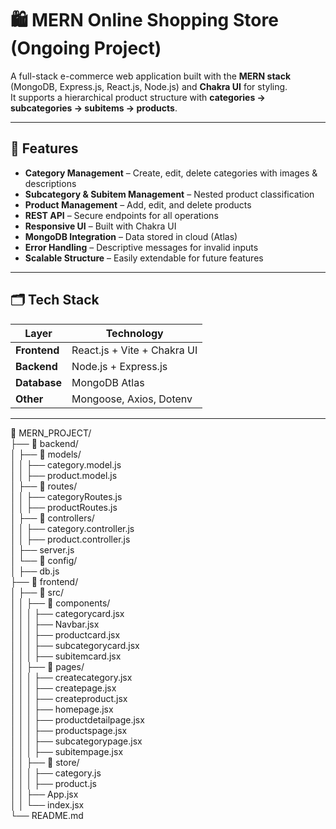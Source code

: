 # 🛍️ MERN Online Shopping Store (Ongoing Project)

A full-stack e-commerce web application built with the **MERN stack** (MongoDB, Express.js, React.js, Node.js) and **Chakra UI** for styling.  
It supports a hierarchical product structure with **categories → subcategories → subitems → products**.

---

## 🚀 Features

- **Category Management** – Create, edit, delete categories with images & descriptions
- **Subcategory & Subitem Management** – Nested product classification
- **Product Management** – Add, edit, and delete products
- **REST API** – Secure endpoints for all operations
- **Responsive UI** – Built with Chakra UI
- **MongoDB Integration** – Data stored in cloud (Atlas)
- **Error Handling** – Descriptive messages for invalid inputs
- **Scalable Structure** – Easily extendable for future features

---

## 🗂️ Tech Stack

| Layer       | Technology |
|-------------|------------|
| **Frontend** | React.js + Vite + Chakra UI |
| **Backend**  | Node.js + Express.js |
| **Database** | MongoDB Atlas |
| **Other**    | Mongoose, Axios, Dotenv |

---

📂 MERN_PROJECT/  
├── 📂 backend/  
│   ├── 📂 models/    
│   │   ├── category.model.js      
│   │   ├── product.model.js    
│   ├── 📂 routes/  
│   │   ├── categoryRoutes.js  
│   │   ├── productRoutes.js  
│   ├── 📂 controllers/  
│   │   ├── category.controller.js   
│   │   ├── product.controller.js    
│   ├── server.js    
│   └── 📂 config/  
│        ├── db.js  
├── 📂 frontend/    
│   ├── 📂 src/    
│   │   ├── 📂 components/  
│   │   │     ├── categorycard.jsx   
│   │   │     ├── Navbar.jsx   
│   │   │     ├── productcard.jsx   
│   │   │     ├── subcategorycard.jsx   
│   │   │     ├── subitemcard.jsx   
│   │   ├── 📂 pages/  
│   │   │     ├── createcategory.jsx   
│   │   │     ├── createpage.jsx   
│   │   │     ├── createproduct.jsx   
│   │   │     ├── homepage.jsx   
│   │   │     ├── productdetailpage.jsx   
│   │   │     ├── productspage.jsx   
│   │   │     ├── subcategorypage.jsx   
│   │   │     ├── subitempage.jsx   
│   │   ├── 📂 store/  
│   │   │     ├── category.js   
│   │   │     ├── product.js   
│   │   ├── App.jsx    
│   │   └── index.jsx    
└── README.md  







